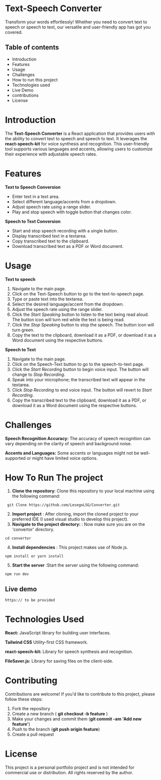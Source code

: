 # Text-Speech Converter

Transform your words effortlessly! Whether you need to convert text to speech or speech to text, our versatile and user-friendly app has got you covered.

## Table of contents
* Introduction
* Features
* Usage
* Challenges
* How to run this project
* Technologies used
* Live Demo
* contributions
* License

# Introduction
The **Text-Speech Converter** is a React application that provides users with the ability to convert text to speech and speech to text. It leverages the **react-speech-kit** for voice synthesis and recognition. This user-friendly tool supports various languages and accents, allowing users to customize their experience with adjustable speech rates.

# Features
 **Text to Speech Conversion**
 * Enter text in a text area.
 * Select different language/accents from a dropdown.
 * Adjust speech rate using a range slider.
 * Play and stop speech with toggle button that changes color.


 **Speech to Text Conversion**
 * Start and stop speech recording with a single button.
 * Display transcribed text in a textarea.
 * Copy transcribed text to the clipboard.
 * Download transcribed text as a PDF or Word document.


 # Usage
 **Text to speech**
 1. Navigate to the main page.
 2. Click on the Text-Speech button to go to the text-to-speech page.
 3. Type or paste text into the textarea.
 4. Select the desired language/accent from the dropdown.
 5. Adjust the speech rate using the range slider.
 6. Click the *Start Speaking* button to listen to the text being read aloud. The button icon will turn red while the text is being read.
 7. Click the *Stop Speaking* button to stop the speech. The button icon will turn green.
 8. Copy the text to the clipboard, download it as a PDF, or download it as a Word document using the respective buttons.

 **Speech to Text**
 1. Navigate to the main page.
 2. Click on the Speech-Text button to go to the speech-to-text page.
 3. Click the *Start Recording* button to begin voice input. The button will change to *Stop Recording*.
 4. Speak into your microphone; the transcribed text will appear in the textarea.
 5. Click *Stop Recording* to end voice input. The button will revert to *Start Recording*.
 6. Copy the transcribed text to the clipboard, download it as a PDF, or download it as a Word document using the respective buttons.

 # Challenges
 **Speech Recognition Accuracy:** The accuracy of speech recognition can vary depending on the clarity of speech and background noise.

 **Accents and Languages:** Some accents or languages might not be well-supported or might have limited voice options.

 # How To Run The project
 1. **Clone the repository**: Clone this repository to your local machine using the following command:
```
 git Clone https://github.com/LesegoLSG/Converter.git
```
2. **Import project** : After cloning, import the cloned project to your preferred IDE (I used visual studio to develop this project).
3. **Navigate to the project directory:** : Now make sure you are on the 'convertor' directory.
````
cd convertor
````
4. **Install dependencies** : This project makes use of Node js.
````
npm install or yarn install
````
5. **Start the server** :Start the server using the following command:
```
npm run dev
```

## Live demo
```
https:// to be provided
```

# Technologies Used
**React:** JavaScript library for building user interfaces.

**Tailwind CSS** Utility-first CSS framework.

**react-speech-kit:** Library for speech synthesis and recognition.

**FileSaver.js:** Library for saving files on the client-side.

# Contributing
Contributions are welcome! If you'd like to contribute to this project, please follow these steps:

1. Fork the repository
2. Create a new branch ( **git checkout -b feature** )
3. Make your changes and commit them (**git commit -am 'Add new feature'**)
4. Push to the branch (**git push origin feature**)
5. Create a pull request

# License
This project is a personal portfolio project and is not intended for commercial use or distribution. All rights reserved by the author.
